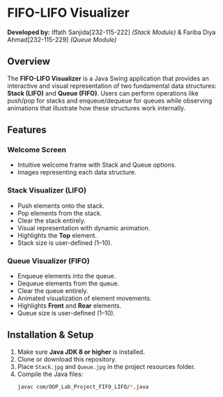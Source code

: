 # FIFO-LIFO Visualizer
**Developed by:** 
Iffath Sanjida[232-115-222] *(Stack Module)* &
Fariba Diya Ahmad[232-115-229] *(Queue Module)*

## Overview
The **FIFO-LIFO Visualizer** is a Java Swing application that provides an interactive and visual representation of two fundamental data structures: **Stack (LIFO)** and **Queue (FIFO)**. Users can perform operations like push/pop for stacks and enqueue/dequeue for queues while observing animations that illustrate how these structures work internally.

## Features

### Welcome Screen
- Intuitive welcome frame with Stack and Queue options.
- Images representing each data structure.

### Stack Visualizer (LIFO)
- Push elements onto the stack.
- Pop elements from the stack.
- Clear the stack entirely.
- Visual representation with dynamic animation.
- Highlights the **Top** element.
- Stack size is user-defined (1–10).

### Queue Visualizer (FIFO)
- Enqueue elements into the queue.
- Dequeue elements from the queue.
- Clear the queue entirely.
- Animated visualization of element movements.
- Highlights **Front** and **Rear** elements.
- Queue size is user-defined (1–10).

## Installation & Setup
1. Make sure **Java JDK 8 or higher** is installed.
2. Clone or download this repository.
3. Place `Stack.jpg` and `Queue.jpg` in the project resources folder.
4. Compile the Java files:
   ```bash
   javac com/OOP_Lab_Project_FIFO_LIFO/*.java
